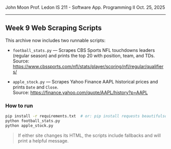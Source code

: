 John Moon
Prof. Ledon
IS 211 - Software App. Programming II
Oct. 25, 2025

---
## Week 9 Web Scraping Scripts

This archive now includes two runnable scripts:

- `football_stats.py` — Scrapes CBS Sports NFL touchdowns leaders (regular season) and prints the top 20 with position, team, and TDs.  
  Source: https://www.cbssports.com/nfl/stats/player/scoring/nfl/regular/qualifiers/

- `apple_stock.py` — Scrapes Yahoo Finance AAPL historical prices and prints `Date` and `Close`.  
  Source: https://finance.yahoo.com/quote/AAPL/history?p=AAPL

### How to run
```bash
pip install -r requirements.txt  # or: pip install requests beautifulsoup4
python football_stats.py
python apple_stock.py
```

> If either site changes its HTML, the scripts include fallbacks and will print a helpful message.
